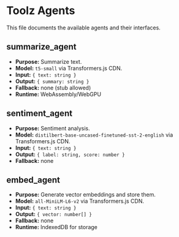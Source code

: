 # Toolz Agents

This file documents the available agents and their interfaces.

## summarize_agent
- **Purpose:** Summarize text.
- **Model:** `t5-small` via Transformers.js CDN.
- **Input:** `{ text: string }`
- **Output:** `{ summary: string }`
- **Fallback:** none (stub allowed)
- **Runtime:** WebAssembly/WebGPU

## sentiment_agent
- **Purpose:** Sentiment analysis.
- **Model:** `distilbert-base-uncased-finetuned-sst-2-english` via Transformers.js CDN.
- **Input:** `{ text: string }`
- **Output:** `{ label: string, score: number }`
- **Fallback:** none

## embed_agent
- **Purpose:** Generate vector embeddings and store them.
- **Model:** `all-MiniLM-L6-v2` via Transformers.js CDN.
- **Input:** `{ text: string }`
- **Output:** `{ vector: number[] }`
- **Fallback:** none
- **Runtime:** IndexedDB for storage
